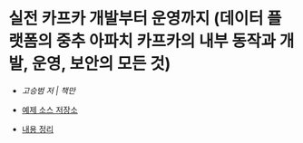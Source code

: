 # 실전 카프카 개발부터 운영까지 (데이터 플랫폼의 중추 아파치 카프카의 내부 동작과 개발, 운영, 보안의 모든 것)
- *고승범 저 | 책만*
- [예제 소스 저장소](https://github.com/onlybooks/kafka2)

- [내용 정리](https://opensesame.notion.site/513cda4d027f40aaaad53b5a4572cfb4)
